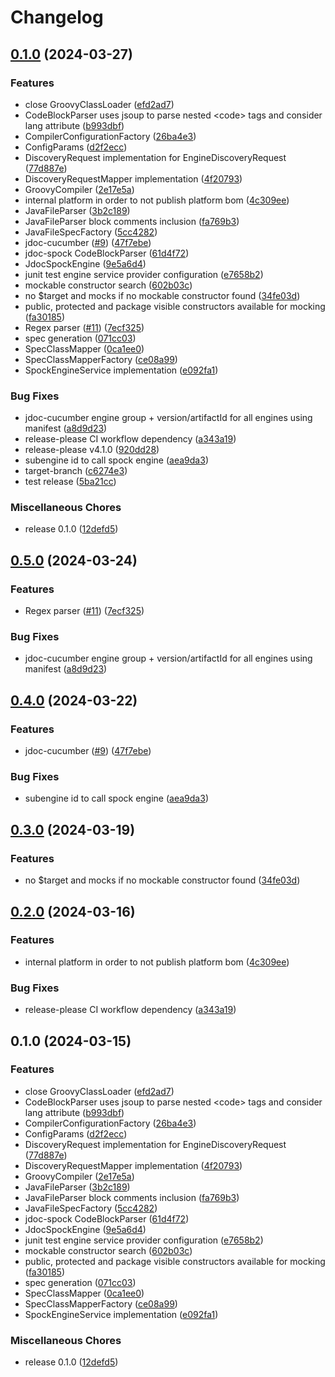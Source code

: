 # Changelog

## [0.1.0](https://github.com/boolivar/jdoc-test/compare/v0.5.1...v0.1.0) (2024-03-27)


### Features

* close GroovyClassLoader ([efd2ad7](https://github.com/boolivar/jdoc-test/commit/efd2ad74709e86dcc0a029b5aac556a7bc42baa7))
* CodeBlockParser uses jsoup to parse nested &lt;code&gt; tags and consider lang attribute ([b993dbf](https://github.com/boolivar/jdoc-test/commit/b993dbf17a974da472a5134b5aad36b53371c786))
* CompilerConfigurationFactory ([26ba4e3](https://github.com/boolivar/jdoc-test/commit/26ba4e3626690e15b9da12244dccee7d0b95ec71))
* ConfigParams ([d2f2ecc](https://github.com/boolivar/jdoc-test/commit/d2f2ecc686b2dbdbe8b11e411b3cf883fccc7939))
* DiscoveryRequest implementation for EngineDiscoveryRequest ([77d887e](https://github.com/boolivar/jdoc-test/commit/77d887e641a3b06b35b53ef4daee3cdd5db3aa79))
* DiscoveryRequestMapper implementation ([4f20793](https://github.com/boolivar/jdoc-test/commit/4f207932bdd92ceee0b2a010501d70bce81e540f))
* GroovyCompiler ([2e17e5a](https://github.com/boolivar/jdoc-test/commit/2e17e5a54c40d20986ec669814770e0305c9e9d6))
* internal platform in order to not publish platform bom ([4c309ee](https://github.com/boolivar/jdoc-test/commit/4c309eed3edf89872af01750d639b1c70e8df704))
* JavaFileParser ([3b2c189](https://github.com/boolivar/jdoc-test/commit/3b2c18953983902da3897ae0d8ca2ccc5705d13c))
* JavaFileParser block comments inclusion ([fa769b3](https://github.com/boolivar/jdoc-test/commit/fa769b3eefe8b42a42f5c55eee25e836c4248a2e))
* JavaFileSpecFactory ([5cc4282](https://github.com/boolivar/jdoc-test/commit/5cc4282f62cc3a55c774d055d02488fe9cd5eb85))
* jdoc-cucumber ([#9](https://github.com/boolivar/jdoc-test/issues/9)) ([47f7ebe](https://github.com/boolivar/jdoc-test/commit/47f7ebe053c62853fcd86eca558655f3de5c2cda))
* jdoc-spock CodeBlockParser ([61d4f72](https://github.com/boolivar/jdoc-test/commit/61d4f722e148d50b7879d3fa162d9d6ebdad415c))
* JdocSpockEngine ([9e5a6d4](https://github.com/boolivar/jdoc-test/commit/9e5a6d47b84fde172e7838fc4d56d05fcd494dfa))
* junit test engine service provider configuration ([e7658b2](https://github.com/boolivar/jdoc-test/commit/e7658b2ce5ee956e98cae160aa1d2ecd741d81e2))
* mockable constructor search ([602b03c](https://github.com/boolivar/jdoc-test/commit/602b03cf85dc7d5e1fcf8a06198229d133861c58))
* no $target and mocks if no mockable constructor found ([34fe03d](https://github.com/boolivar/jdoc-test/commit/34fe03d2bee2e83837f5ed0350da68e2b148ada7))
* public, protected and package visible constructors available for mocking ([fa30185](https://github.com/boolivar/jdoc-test/commit/fa30185012363a493655ffebb2102b6766353968))
* Regex parser ([#11](https://github.com/boolivar/jdoc-test/issues/11)) ([7ecf325](https://github.com/boolivar/jdoc-test/commit/7ecf32568f4dfb43212334894354ab2109a3ae92))
* spec generation ([071cc03](https://github.com/boolivar/jdoc-test/commit/071cc03734d9dedebf703ca03490a89d902eefb5))
* SpecClassMapper ([0ca1ee0](https://github.com/boolivar/jdoc-test/commit/0ca1ee0e11c1f7c6ac507b2a5bfec8c71816bcd0))
* SpecClassMapperFactory ([ce08a99](https://github.com/boolivar/jdoc-test/commit/ce08a995faa5bca2ae2d380130f0886a65beea3b))
* SpockEngineService implementation ([e092fa1](https://github.com/boolivar/jdoc-test/commit/e092fa121bc9a5bb52bc0210abb6ca59283ce48c))


### Bug Fixes

* jdoc-cucumber engine group + version/artifactId for all engines using manifest ([a8d9d23](https://github.com/boolivar/jdoc-test/commit/a8d9d23fdb0d20c80d825b68e7ec30a13785c305))
* release-please CI workflow dependency ([a343a19](https://github.com/boolivar/jdoc-test/commit/a343a19495d6b70995a74df2a555d71c4ffb25b4))
* release-please v4.1.0 ([920dd28](https://github.com/boolivar/jdoc-test/commit/920dd28e592eea9963bc29ab009e2733aedffef2))
* subengine id to call spock engine ([aea9da3](https://github.com/boolivar/jdoc-test/commit/aea9da3dfebcff67f7fcc6c676228ce109ae96c6))
* target-branch ([c6274e3](https://github.com/boolivar/jdoc-test/commit/c6274e3474c14df2c3020d33beb871fa56aad4a9))
* test release ([5ba21cc](https://github.com/boolivar/jdoc-test/commit/5ba21cc09d1ee125d880e8b94fc81f4e2881d927))


### Miscellaneous Chores

* release 0.1.0 ([12defd5](https://github.com/boolivar/jdoc-test/commit/12defd5b894539cd3ba455c013a0a995eaa53898))

## [0.5.0](https://github.com/boolivar/jdoc-test/compare/0.4.0...0.5.0) (2024-03-24)


### Features

* Regex parser ([#11](https://github.com/boolivar/jdoc-test/issues/11)) ([7ecf325](https://github.com/boolivar/jdoc-test/commit/7ecf32568f4dfb43212334894354ab2109a3ae92))


### Bug Fixes

* jdoc-cucumber engine group + version/artifactId for all engines using manifest ([a8d9d23](https://github.com/boolivar/jdoc-test/commit/a8d9d23fdb0d20c80d825b68e7ec30a13785c305))

## [0.4.0](https://github.com/boolivar/jdoc-test/compare/0.3.0...0.4.0) (2024-03-22)


### Features

* jdoc-cucumber ([#9](https://github.com/boolivar/jdoc-test/issues/9)) ([47f7ebe](https://github.com/boolivar/jdoc-test/commit/47f7ebe053c62853fcd86eca558655f3de5c2cda))


### Bug Fixes

* subengine id to call spock engine ([aea9da3](https://github.com/boolivar/jdoc-test/commit/aea9da3dfebcff67f7fcc6c676228ce109ae96c6))

## [0.3.0](https://github.com/boolivar/jdoc-test/compare/0.2.0...0.3.0) (2024-03-19)


### Features

* no $target and mocks if no mockable constructor found ([34fe03d](https://github.com/boolivar/jdoc-test/commit/34fe03d2bee2e83837f5ed0350da68e2b148ada7))

## [0.2.0](https://github.com/boolivar/jdoc-test/compare/0.1.0...0.2.0) (2024-03-16)


### Features

* internal platform in order to not publish platform bom ([4c309ee](https://github.com/boolivar/jdoc-test/commit/4c309eed3edf89872af01750d639b1c70e8df704))


### Bug Fixes

* release-please CI workflow dependency ([a343a19](https://github.com/boolivar/jdoc-test/commit/a343a19495d6b70995a74df2a555d71c4ffb25b4))

## 0.1.0 (2024-03-15)


### Features

* close GroovyClassLoader ([efd2ad7](https://github.com/boolivar/jdoc-test/commit/efd2ad74709e86dcc0a029b5aac556a7bc42baa7))
* CodeBlockParser uses jsoup to parse nested &lt;code&gt; tags and consider lang attribute ([b993dbf](https://github.com/boolivar/jdoc-test/commit/b993dbf17a974da472a5134b5aad36b53371c786))
* CompilerConfigurationFactory ([26ba4e3](https://github.com/boolivar/jdoc-test/commit/26ba4e3626690e15b9da12244dccee7d0b95ec71))
* ConfigParams ([d2f2ecc](https://github.com/boolivar/jdoc-test/commit/d2f2ecc686b2dbdbe8b11e411b3cf883fccc7939))
* DiscoveryRequest implementation for EngineDiscoveryRequest ([77d887e](https://github.com/boolivar/jdoc-test/commit/77d887e641a3b06b35b53ef4daee3cdd5db3aa79))
* DiscoveryRequestMapper implementation ([4f20793](https://github.com/boolivar/jdoc-test/commit/4f207932bdd92ceee0b2a010501d70bce81e540f))
* GroovyCompiler ([2e17e5a](https://github.com/boolivar/jdoc-test/commit/2e17e5a54c40d20986ec669814770e0305c9e9d6))
* JavaFileParser ([3b2c189](https://github.com/boolivar/jdoc-test/commit/3b2c18953983902da3897ae0d8ca2ccc5705d13c))
* JavaFileParser block comments inclusion ([fa769b3](https://github.com/boolivar/jdoc-test/commit/fa769b3eefe8b42a42f5c55eee25e836c4248a2e))
* JavaFileSpecFactory ([5cc4282](https://github.com/boolivar/jdoc-test/commit/5cc4282f62cc3a55c774d055d02488fe9cd5eb85))
* jdoc-spock CodeBlockParser ([61d4f72](https://github.com/boolivar/jdoc-test/commit/61d4f722e148d50b7879d3fa162d9d6ebdad415c))
* JdocSpockEngine ([9e5a6d4](https://github.com/boolivar/jdoc-test/commit/9e5a6d47b84fde172e7838fc4d56d05fcd494dfa))
* junit test engine service provider configuration ([e7658b2](https://github.com/boolivar/jdoc-test/commit/e7658b2ce5ee956e98cae160aa1d2ecd741d81e2))
* mockable constructor search ([602b03c](https://github.com/boolivar/jdoc-test/commit/602b03cf85dc7d5e1fcf8a06198229d133861c58))
* public, protected and package visible constructors available for mocking ([fa30185](https://github.com/boolivar/jdoc-test/commit/fa30185012363a493655ffebb2102b6766353968))
* spec generation ([071cc03](https://github.com/boolivar/jdoc-test/commit/071cc03734d9dedebf703ca03490a89d902eefb5))
* SpecClassMapper ([0ca1ee0](https://github.com/boolivar/jdoc-test/commit/0ca1ee0e11c1f7c6ac507b2a5bfec8c71816bcd0))
* SpecClassMapperFactory ([ce08a99](https://github.com/boolivar/jdoc-test/commit/ce08a995faa5bca2ae2d380130f0886a65beea3b))
* SpockEngineService implementation ([e092fa1](https://github.com/boolivar/jdoc-test/commit/e092fa121bc9a5bb52bc0210abb6ca59283ce48c))


### Miscellaneous Chores

* release 0.1.0 ([12defd5](https://github.com/boolivar/jdoc-test/commit/12defd5b894539cd3ba455c013a0a995eaa53898))
